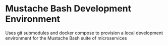 # Mustache Bash Development Environment

Uses git submodules and docker compose to provision a local development environment for the Mustache Bash suite of microservices
